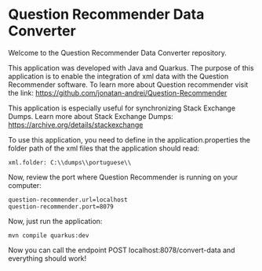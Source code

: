 # Question Recommender Data Converter

Welcome to the Question Recommender Data Converter repository.

This application was developed with Java and Quarkus. 
The purpose of this application is to enable the integration of xml data with the Question Recommender software. 
To learn more about Question recommender visit the link: https://github.com/jonatan-andrei/Question-Recommender

This application is especially useful for synchronizing Stack Exchange Dumps. 
Learn more about Stack Exchange Dumps: https://archive.org/details/stackexchange

To use this application, you need to define in the application.properties the folder path of the xml files that the application should read:
```
xml.folder: C:\\dumps\\portuguese\\
```

Now, review the port where Question Recommender is running on your computer:
```
question-recommender.url=localhost
question-recommender.port=8079
```

Now, just run the application:
```
mvn compile quarkus:dev
```

Now you can call the endpoint POST localhost:8078/convert-data and everything should work!